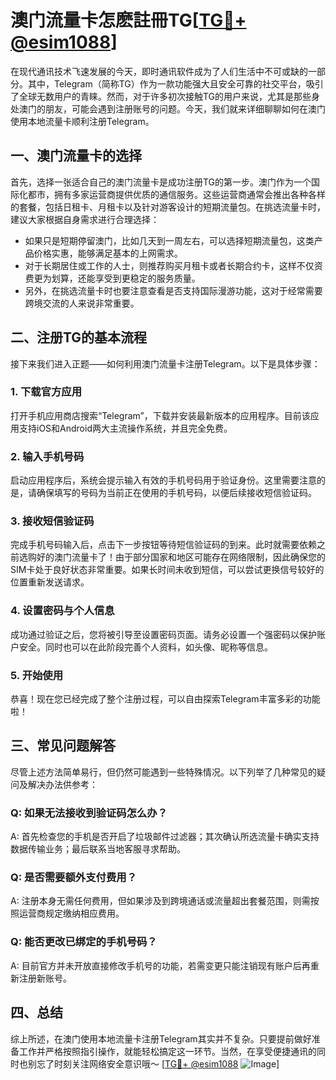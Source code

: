 # 澳门流量卡怎麽註冊TG[[TG💪+ @esim1088](https://t.me/s/esim1088)]

在现代通讯技术飞速发展的今天，即时通讯软件成为了人们生活中不可或缺的一部分。其中，Telegram（简称TG）作为一款功能强大且安全可靠的社交平台，吸引了全球无数用户的青睐。然而，对于许多初次接触TG的用户来说，尤其是那些身处澳门的朋友，可能会遇到注册账号的问题。今天，我们就来详细聊聊如何在澳门使用本地流量卡顺利注册Telegram。

## 一、澳门流量卡的选择

首先，选择一张适合自己的澳门流量卡是成功注册TG的第一步。澳门作为一个国际化都市，拥有多家运营商提供优质的通信服务。这些运营商通常会推出各种各样的套餐，包括日租卡、月租卡以及针对游客设计的短期流量包。在挑选流量卡时，建议大家根据自身需求进行合理选择：

- 如果只是短期停留澳门，比如几天到一周左右，可以选择短期流量包，这类产品价格实惠，能够满足基本的上网需求。
- 对于长期居住或工作的人士，则推荐购买月租卡或者长期合约卡，这样不仅资费更为划算，还能享受到更稳定的服务质量。
- 另外，在挑选流量卡时也要注意查看是否支持国际漫游功能，这对于经常需要跨境交流的人来说非常重要。

## 二、注册TG的基本流程

接下来我们进入正题——如何利用澳门流量卡注册Telegram。以下是具体步骤：

### 1. 下载官方应用

打开手机应用商店搜索“Telegram”，下载并安装最新版本的应用程序。目前该应用支持iOS和Android两大主流操作系统，并且完全免费。

### 2. 输入手机号码

启动应用程序后，系统会提示输入有效的手机号码用于验证身份。这里需要注意的是，请确保填写的号码为当前正在使用的手机号码，以便后续接收短信验证码。

### 3. 接收短信验证码

完成手机号码输入后，点击下一步按钮等待短信验证码的到来。此时就需要依赖之前选购好的澳门流量卡了！由于部分国家和地区可能存在网络限制，因此确保您的SIM卡处于良好状态非常重要。如果长时间未收到短信，可以尝试更换信号较好的位置重新发送请求。

### 4. 设置密码与个人信息

成功通过验证之后，您将被引导至设置密码页面。请务必设置一个强密码以保护账户安全。同时也可以在此阶段完善个人资料，如头像、昵称等信息。

### 5. 开始使用

恭喜！现在您已经完成了整个注册过程，可以自由探索Telegram丰富多彩的功能啦！

## 三、常见问题解答

尽管上述方法简单易行，但仍然可能遇到一些特殊情况。以下列举了几种常见的疑问及解决办法供参考：

### Q: 如果无法接收到验证码怎么办？

A: 首先检查您的手机是否开启了垃圾邮件过滤器；其次确认所选流量卡确实支持数据传输业务；最后联系当地客服寻求帮助。

### Q: 是否需要额外支付费用？

A: 注册本身无需任何费用，但如果涉及到跨境通话或流量超出套餐范围，则需按照运营商规定缴纳相应费用。

### Q: 能否更改已绑定的手机号码？

A: 目前官方并未开放直接修改手机号的功能，若需变更只能注销现有账户后再重新注册新账号。

## 四、总结

综上所述，在澳门使用本地流量卡注册Telegram其实并不复杂。只要提前做好准备工作并严格按照指引操作，就能轻松搞定这一环节。当然，在享受便捷通讯的同时也别忘了时刻关注网络安全意识哦～ [[TG💪+ @esim1088](https://t.me/s/esim1088) ![Image](https://i.postimg.cc/4NQfJmqS/Snipaste-2025-05-13-00-14-12.png)]